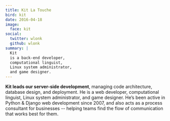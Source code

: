 ```yaml
---
title: Kit La Touche
bird: kit
date: 2016-04-18
image:
  face: kit
social:
  twitter: wlonk
  github: wlonk
summary: |
  Kit
  is a back-end developer,
  computational linguist,
  Linux system administrator,
  and game designer.
---
```


**Kit leads our server-side development**,
managing code architecture,
database design,
and deployment.
He is a web developer,
computational linguist,
Linux system administrator,
and game designer.
He’s been active in
Python & Django web development since 2007,
and also acts as a process consultant for businesses --
helping teams find the flow of communication
that works best for them.
